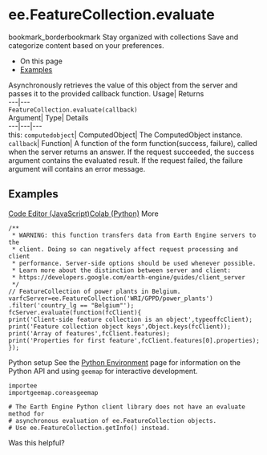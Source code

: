  
#  ee.FeatureCollection.evaluate 
bookmark_borderbookmark Stay organized with collections  Save and categorize content based on your preferences.
  * On this page
  * [Examples](https://developers.google.com/earth-engine/apidocs/ee-featurecollection-evaluate#examples)


Asynchronously retrieves the value of this object from the server and passes it to the provided callback function. 
Usage| Returns  
---|---  
`FeatureCollection.evaluate(callback)`  
Argument| Type| Details  
---|---|---  
this: `computedobject`| ComputedObject| The ComputedObject instance.  
`callback`| Function| A function of the form function(success, failure), called when the server returns an answer. If the request succeeded, the success argument contains the evaluated result. If the request failed, the failure argument will contains an error message.  
## Examples
[Code Editor (JavaScript)](https://developers.google.com/earth-engine/apidocs/ee-featurecollection-evaluate#code-editor-javascript-sample)[Colab (Python)](https://developers.google.com/earth-engine/apidocs/ee-featurecollection-evaluate#colab-python-sample) More
```
/**
 * WARNING: this function transfers data from Earth Engine servers to the
 * client. Doing so can negatively affect request processing and client
 * performance. Server-side options should be used whenever possible.
 * Learn more about the distinction between server and client:
 * https://developers.google.com/earth-engine/guides/client_server
 */
// FeatureCollection of power plants in Belgium.
varfcServer=ee.FeatureCollection('WRI/GPPD/power_plants')
.filter('country_lg == "Belgium"');
fcServer.evaluate(function(fcClient){
print('Client-side feature collection is an object',typeoffcClient);
print('Feature collection object keys',Object.keys(fcClient));
print('Array of features',fcClient.features);
print('Properties for first feature',fcClient.features[0].properties);
});
```
Python setup
See the [ Python Environment](https://developers.google.com/earth-engine/guides/python_install) page for information on the Python API and using `geemap` for interactive development.
```
importee
importgeemap.coreasgeemap
```
```
# The Earth Engine Python client library does not have an evaluate method for
# asynchronous evaluation of ee.FeatureCollection objects.
# Use ee.FeatureCollection.getInfo() instead.
```

Was this helpful?

